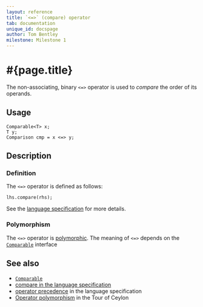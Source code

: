 ```yaml
---
layout: reference
title: `<=>` (compare) operator
tab: documentation
unique_id: docspage
author: Tom Bentley
milestone: Milestone 1
---
```


# #{page.title}

The non-associating, binary `<=>` operator is used to *compare* the order of 
its operands.

## Usage 

    Comparable<T> x;
    T y;
    Comparison cmp = x <=> y;

## Description

### Definition

The `<=>` operator is defined as follows:

    lhs.compare(rhs);

See the [language specification](#{site.urls.spec}#equalitycomparison) for more details.

### Polymorphism

The `<=>` operator is [polymorphic](/documentation/reference/operator/operator-polymorphism). 
The meaning of `<=>` depends on the 
[`Comparable`](../../ceylon.language/Comparable) interface 

## See also

* [`Comparable`](../../ceylon.language/Comparable)
* [compare in the language specification](#{site.urls.spec}#equalitycomparison)
* [operator precedence](#{site.urls.spec}#operatorprecedence) in the 
  language specification
* [Operator polymorphism](/documentation/tour/language-module/#operator_polymorphism) 
  in the Tour of Ceylon

